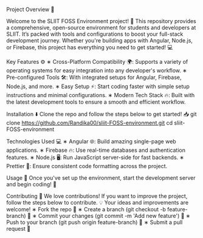 Project Overview 🎯

Welcome to the SLIIT FOSS Environment project! 🚀 This repository provides a comprehensive, open-source environment for students and developers at SLIIT. It’s packed with tools 
and configurations to boost your full-stack development journey. Whether you're building apps with Angular, Node.js, or Firebase, this project has everything you need to get started! 💻

Key Features ⚙️
∗ Cross-Platform Compatibility 🌍: Supports a variety of operating systems for easy integration into any developer's workflow.
∗ Pre-configured Tools 🛠️: With integrated setups for Angular, Firebase, Node.js, and more.
∗ Easy Setup ⚡: Start coding faster with simple setup instructions and minimal configurations.
∗ Modern Tech Stack 🔥: Built with the latest development tools to ensure a smooth and efficient workflow.

Installation ⬇️
Clone the repo and follow the steps below to get started! 📥
git clone https://github.com/Randika00/sliit-FOSS-environment.git
cd sliit-FOSS-environment

Technologies Used 💻
∗ Angular 🌐: Build amazing single-page web applications.
∗ Firebase 🔥: Use real-time databases and authentication features.
∗ Node.js 🖥️: Run JavaScript server-side for fast backends.
∗ Prettier 🎨: Ensure consistent code formatting across the project.

Usage 🔧
Once you've set up the environment, start the development server and begin coding! 🎉

Contributing 🤝
We love contributions! If you want to improve the project, follow the steps below to contribute. 💡 Your ideas and improvements are welcome!
∗ Fork the repo 🍴
∗ Create a branch (git checkout -b feature-branch) 🌿
∗ Commit your changes (git commit -m 'Add new feature') 📝
∗ Push to your branch (git push origin feature-branch) 🚀
∗ Submit a pull request 💬
